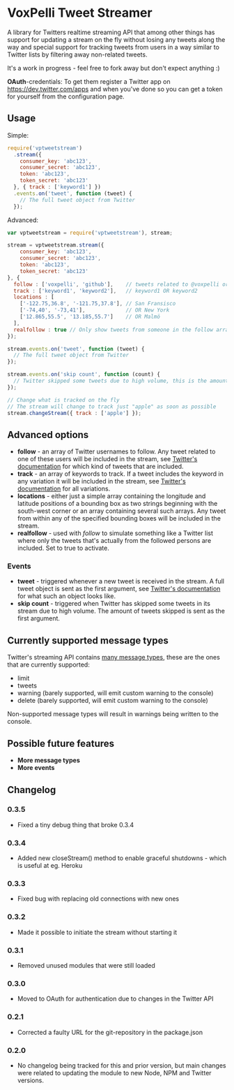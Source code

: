 # VoxPelli Tweet Streamer

A library for Twitters realtime streaming API that among other things has support for updating a stream on the fly without losing any tweets along the way and special support for tracking tweets from users in a way similar to Twitter lists by filtering away non-related tweets.

It's a work in progress - feel free to fork away but don't expect anything :)

**OAuth**-credentials: To get them register a Twitter app on https://dev.twitter.com/apps and when you've done so you can get a token for yourself from the configuration page.

## Usage

Simple:

```javascript
require('vptweetstream')
  .stream({
    consumer_key: 'abc123',
    consumer_secret: 'abc123',
    token: 'abc123',
    token_secret: 'abc123'
  }, { track : ['keyword1'] })
  .events.on('tweet', function (tweet) {
    // The full tweet object from Twitter
  });
```

Advanced:

```javascript
var vptweetstream = require('vptweetstream'), stream;

stream = vptweetstream.stream({
    consumer_key: 'abc123',
    consumer_secret: 'abc123',
    token: 'abc123',
    token_secret: 'abc123'
}, {
  follow : ['voxpelli', 'github'],    // tweets related to @voxpelli or @github
  track : ['keyword1', 'keyword2'],   // keyword1 OR keyword2
  locations : [
    ['-122.75,36.8', '-121.75,37.8'], // San Fransisco
    ['-74,40', '-73,41'],             // OR New York
    ['12.865,55.5', '13.185,55.7']    // OR Malmö
  ],
  realfollow : true // Only show tweets from someone in the follow array
});

stream.events.on('tweet', function (tweet) {
  // The full tweet object from Twitter
});

stream.events.on('skip count', function (count) {
  // Twitter skipped some tweets due to high volume, this is the amount skipped
});

// Change what is tracked on the fly
// The stream will change to track just "apple" as soon as possible
stream.changeStream({ track : ['apple'] });
```

## Advanced options

* **follow** - an array of Twitter usernames to follow. Any tweet related to one of these users will be included in the stream, see [Twitter's documentation](https://dev.twitter.com/docs/streaming-apis/parameters#follow) for which kind of tweets that are included.
* **track** - an array of keywords to track. If a tweet includes the keyword in any variation it will be included in the stream, see [Twitter's documentation](https://dev.twitter.com/docs/streaming-apis/parameters#track) for all variations.
* **locations** - either just a simple array containing the longitude and latitude positions of a bounding box as two strings beginning with the south-west corner or an array containing several such arrays. Any tweet from within any of the specified bounding boxes will be included in the stream.
* **realfollow** - used with *follow* to simulate something like a Twitter list where only the tweets that's actually from the followed persons are included. Set to true to activate.

### Events

* **tweet** - triggered whenever a new tweet is received in the stream. A full tweet object is sent as the first argument, see [Twitter's documentation](https://dev.twitter.com/docs/platform-objects/tweets) for what such an object looks like.
* **skip count** - triggered when Twitter has skipped some tweets in its stream due to high volume. The amount of tweets skipped is sent as the first argument.

## Currently supported message types

Twitter's streaming API contains [many message types](https://dev.twitter.com/docs/streaming-apis/messages), these are the ones that are currently supported:

* limit
* tweets
* warning (barely supported, will emit custom warning to the console)
* delete (barely supported, will emit custom warning to the console)

Non-supported message types will result in warnings being written to the console.

## Possible future features

* **More message types**
* **More events**

## Changelog

### 0.3.5

* Fixed a tiny debug thing that broke 0.3.4

### 0.3.4

* Added new closeStream() method to enable graceful shutdowns - which is useful at eg. Heroku

### 0.3.3

* Fixed bug with replacing old connections with new ones

### 0.3.2

* Made it possible to initiate the stream without starting it

### 0.3.1

* Removed unused modules that were still loaded

### 0.3.0

* Moved to OAuth for authentication due to changes in the Twitter API

### 0.2.1

* Corrected a faulty URL for the git-repository in the package.json

### 0.2.0

* No changelog being tracked for this and prior version, but main changes were related to updating the module to new Node, NPM and Twitter versions.
